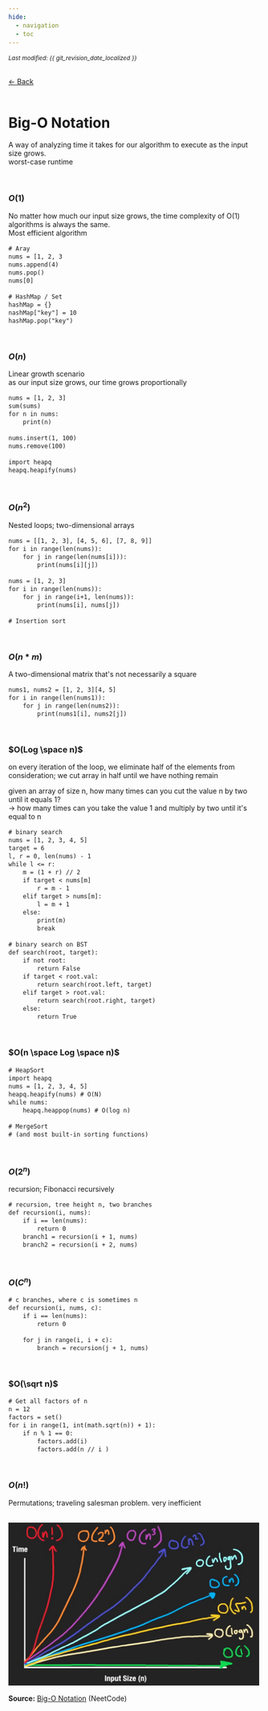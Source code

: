 ```yaml
---
hide:
  - navigation
  - toc
---
```


<small><i>Last modified: {{ git_revision_date_localized }}</i></small>

<div class="back-button">
    <br>
    <a href="javascript:history.back()">← Back</a>
    <br>
    <br>
</div>

# Big-O Notation

A way of analyzing time it takes for our algorithm to execute as the input size grows.  
worst-case runtime

<br>

### $O(1)$

No matter how much our input size grows, the time complexity of O(1) algorithms is always the same.  
Most efficient algorithm

```
# Aray
nums = [1, 2, 3
nums.append(4)
nums.pop()
nums[0]

# HashMap / Set
hashMap = {}
nashMap["key"] = 10
hashMap.pop("key")
```

<br>

### $O(n)$

Linear growth scenario  
as our input size grows, our time grows proportionally

```
nums = [1, 2, 3]
sum(sums)
for n in nums:
	print(n)

nums.insert(1, 100)
nums.remove(100)

import heapq
heapq.heapify(nums)
```

<br>

### $O(n^2)$

Nested loops; two-dimensional arrays

```
nums = [[1, 2, 3], [4, 5, 6], [7, 8, 9]]
for i in range(len(nums)):
	for j in range(len(nums[i])):
		print(nums[i][j])

nums = [1, 2, 3]
for i in range(len(nums)):
	for j in range(i+1, len(nums)):
		print(nums[i], nums[j])

# Insertion sort
```

<br>

### $O(n * m)$

A two-dimensional matrix that's not necessarily a square

```
nums1, nums2 = [1, 2, 3][4, 5]
for i in range(len(nums1)):
	for j in range(len(nums2)):
		print(nums1[i], nums2[j])
```

<br>

### $O(Log \space n)$

on every iteration of the loop, we eliminate half of the elements from consideration; we cut array in half until we have nothing remain

given an array of size n, how many times can you cut the value n by two until it equals 1?  
$\rightarrow$ how many times can you take the value 1 and multiply by two until it's equal to n

```
# binary search
nums = [1, 2, 3, 4, 5]
target = 6
l, r = 0, len(nums) - 1
while l <= r:
	m = (1 + r) // 2
	if target < nums[m]
		r = m - 1
	elif target > nums[m]:
		l = m + 1
	else:
		print(m)
		break

# binary search on BST
def search(root, target):
	if not root:
		return False
	if target < root.val:
		return search(root.left, target)
	elif target > root.val:
		return search(root.right, target)
	else:
		return True
```

<br>

### $O(n \space Log \space n)$

```
# HeapSort
import heapq
nums = [1, 2, 3, 4, 5]
heapq.heapify(nums) # O(N)
while nums:
	heapq.heappop(nums) # O(log n)

# MergeSort
# (and most built-in sorting functions)
```

<br>

### $O(2^n)$

recursion; Fibonacci recursively

```
# recursion, tree height n, two branches
def recursion(i, nums):
	if i == len(nums):
		return 0
	branch1 = recursion(i + 1, nums)
	branch2 = recursion(i + 2, nums)
```

<br>

### $O(C^n)$

```
# c branches, where c is sometimes n
def recursion(i, nums, c):
	if i == len(nums):
		return 0
	
	for j in range(i, i + c):
		branch = recursion(j + 1, nums)
```

<br>

### $O(\sqrt n)$

```
# Get all factors of n
n = 12
factors = set()
for i in range(1, int(math.sqrt(n)) + 1):
	if n % 1 == 0:
		factors.add(i)
		factors.add(n // i )
```

<br>

### $O(n!)$

Permutations; traveling salesman problem. 
very inefficient

<br>

<img src="../../dsa/img/complexity.png" alt="big o analysis" width="500">

<br>

**Source:** [Big-O Notation](https://www.youtube.com/watch?v=BgLTDT03QtU) (NeetCode)